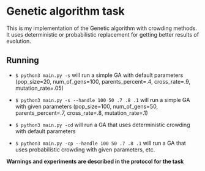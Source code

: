 # Genetic algorithm task

This is my implementation of the Genetic algorithm with crowding methods. It uses deterministic
or probabilistic replacement for getting better results of evolution.

## Running

 - `$ python3 main.py -s` will run a simple GA with default parameters (pop_size=20,
 num_of_gens=100, parents_percent=.4, cross_rate=.9, mutation_rate=.05)
 
 - `$ python3 main.py -s --handle 100 50 .7 .8 .1` will run a simple GA with given 
parameters (pop_size=100, num_of_gens=50, parents_percent=.7, cross_rate=.8, 
mutation_rate=.1)

 - `$ python3 main.py -cd` will run a GA that uses deterministic crowding with default
 parameters
 
 - `$ python3 main.py -cp --handle 100 50 .7 .8 .1` will run a GA that uses probabilistic
 crowding with given parameters, etc.
 
 **Warnings and experiments are described in the protocol for the task**
 
 
